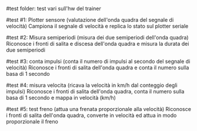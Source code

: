 #test folder: test vari sull'hw del trainer

#test #1: Plotter sensore (valutazione dell'onda quadra del segnale di velocità)
          Campiona il segnale di velocità e replica lo stato sul plotter seriale 
          
#test #2: Misura semiperiodi (misura dei due semiperiodi dell'onda quadra)
          Riconosce i fronti di salita e discesa dell'onda quadra e misura la durata dei due semiperiodi

#test #3: conta impulsi (conta il numero di impulsi al secondo del segnale di velocità)
          Riconosce i fronti di salita dell'onda quadra e conta il numero sulla basa di 1 secondo
          
#test #4: misura velocita (ricava la velocità in km/h dal conteggio degli impulsi)
          Riconosce i fronti di salita dell'onda quadra, conta il numero sulla basa di 1 secondo e mappa in velocità (km/h)

#test #5: test freno (attua una frenata proporzionale alla velocità)
          Riconosce i fronti di salita dell'onda quadra, converte in velocità ed attua in modo proporzionale il freno
          

